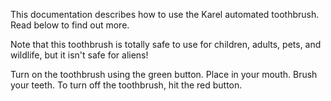 This documentation describes how to use the Karel automated toothbrush. Read below to find out more. 

Note that this toothbrush is totally safe to use for children, adults, pets, and wildlife, but it isn't safe for aliens!

Turn on the toothbrush using the green button. Place in your mouth. Brush your teeth. To turn off the toothbrush, hit the red button.
